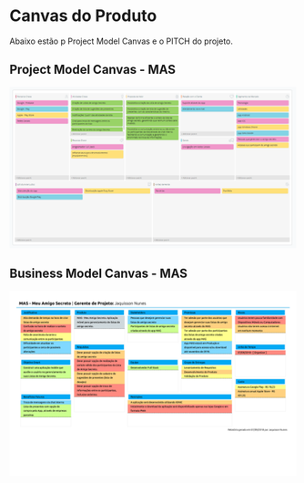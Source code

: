 # Canvas do Produto
Abaixo estão p Project Model Canvas e o PITCH do projeto.


## Project Model Canvas - MAS
![Preview](images/canvas/MAS-CANVAS.png?raw=true "Project Model Canvas - MAS")

## Business Model Canvas - MAS
![Preview](images/canvas/MAS-PITCH.png?raw=true "Business Model Canvas - MAS")
